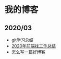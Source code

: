 # 我的博客
## 2020/03
* [git学习总结](https://github.com/ChangJin0520/blog/blob/master/%E5%B8%B8%E9%87%91%E7%9A%84%20Git%20%E5%AD%A6%E4%B9%A0%E6%80%BB%E7%BB%93.md)
* [2020年前端找工作总结](https://github.com/ChangJin0520/blog/blob/master/2020%E5%B9%B4%E5%89%8D%E7%AB%AF%E6%89%BE%E5%B7%A5%E4%BD%9C%E6%80%BB%E7%BB%93.md)
* [怎么写一篇好博客](https://github.com/ChangJin0520/blog/blob/master/%E6%80%8E%E4%B9%88%E5%86%99%E4%B8%80%E7%AF%87%E5%A5%BD%E5%8D%9A%E5%AE%A2.md)
